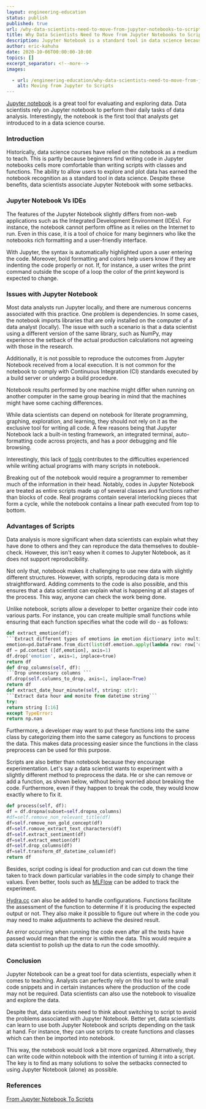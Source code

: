 ```yaml
---
layout: engineering-education
status: publish
published: true
url: /why-data-scientists-need-to-move-from-jupyter-notebooks-to-scripts/
title: Why Data Scientists Need to Move from Jupyter Notebooks to Scripts
description: Jupyter Notebook is a standard tool in data science because of its ability to allow users to plot and explore data.
author: eric-kahuha
date: 2020-10-06T00:00:00-10:00
topics: []
excerpt_separator: <!--more-->
images:

  - url: /engineering-education/why-data-scientists-need-to-move-from-jupyter-notebooks-to-scripts/hero.jpg
    alt: Moving from Jupyter to Scripts
---
```

[Jupyter notebook](https://jupyter.org/) is a great tool for evaluating and exploring data. Data scientists rely on Jupyter notebook to perform their daily tasks of data analysis. Interestingly, the notebook is the first tool that analysts get introduced to in a data science course.
<!--more-->

### Introduction
Historically, data science courses have relied on the notebook as a medium to teach. This is partly because beginners find writing code in Jupyter notebooks cells more comfortable than writing scripts with classes and functions. The ability to allow users to explore and plot data has earned the notebook recognition as a standard tool in data science. Despite these benefits, data scientists associate Jupyter Notebook with some setbacks.

### Jupyter Notebook Vs IDEs
The features of the Jupyter Notebook slightly differs from non-web applications such as the Integrated Development Environment (IDEs). For instance, the notebook cannot perform offline as it relies on the Internet to run. Even in this case, it is a tool of choice for many beginners who like the notebooks rich formatting and a user-friendly interface.

With Jupyter, the syntax is automatically highlighted upon a user entering the code. Moreover, bold formatting and colors help users know if they are indenting the code properly or not. If, for instance, a user writes the print command outside the scope of a loop the color of the print keyword is expected to change.

### Issues with Jupyter Notebook
Most data analysts run Jupyter locally, and there are numerous concerns associated with this practice. One problem is dependencies. In some cases, the notebook imports libraries that are only installed on the computer of a data analyst (locally). The issue with such a scenario is that a data scientist using a different version of the same library, such as NumPy, may experience the setback of the actual production calculations not agreeing with those in the research.

Additionally, it is not possible to reproduce the outcomes from Jupyter Notebook received from a local execution. It is not common for the notebook to comply with Continuous Integration (CI) standards executed by a build server or undergo a build procedure.

Notebook results performed by one machine might differ when running on another computer in the same group bearing in mind that the machines might have some caching differences.

While data scientists can depend on notebook for literate programming, graphing, exploration, and learning, they should not rely on it as the exclusive tool for writing all code. A few reasons being that Jupyter Notebook lack a built-in testing framework, an integrated terminal, auto-formatting code across projects, and has a poor debugging and file browsing.

Interestingly, this lack of [tools](https://www.veracode.com/security/integrated-development-environment) contributes to the difficulties experienced while writing actual programs with many scripts in notebook.

Breaking out of the notebook would require a programmer to remember much of the information in their head. Notably, codes in Jupyter Notebook are treated as entire scripts made up of several classes and functions rather than blocks of code. Real programs contain several interlocking pieces that form a cycle, while the notebook contains a linear path executed from top to bottom.

### Advantages of Scripts
Data analysis is more significant when data scientists can explain what they have done to others and they can reproduce the data themselves to double-check. However, this isn't easy when it comes to Jupyter Notebook, as it does not support reproducibility.

Not only that, notebook makes it challenging to use new data with slightly different structures. However, with scripts, reproducing data is more straightforward. Adding comments to the code is also possible, and this ensures that a data scientist can explain what is happening at all stages of the process. This way, anyone can check the work being done.

Unlike notebook, scripts allow a developer to better organize their code into various parts. For instance, you can create multiple small functions while ensuring that each function specifies what the code will do - as follows:

```py
def extract_emotion(df):
```Extract different types of emotions in emotion dictionary into multiple columns```
emotion=pd.DataFrame.from_dict(list(df.emotion.apply(lambda row: row['document']['emotion'])))
df = pd.contact ([df,emotion], axis=1)
df.drop('emotion', axis=1, inplace=true)
return df
def drop_columns(self, df):
```Drop unnecessary columns ```
df.drop(self.columns_to_drop, axis=1, inplace=True)
return df
def extract_date_hour_minute(self, string: str):
```Extract data hour and monite from datetime string```
try:
return string [:16]
except TypeError:
return np.nan
```

Furthermore, a developer may want to put these functions into the same class by categorizing them into the same category as functions to process the data. This makes data processing easier since the functions in the class preprocess can be used for this purpose.

Scripts are also better than notebook because they encourage experimentation. Let's say a data scientist wants to experiment with a slightly different method to preprocess the data. He or she can remove or add a function, as shown below, without being worried about breaking the code. Furthermore, even if they happen to break the code, they would know exactly where to fix it.

```py
def process(self, df):
df = df.dropna(subset=self.dropna_columns)
#df=self.remove_non_relevant_title(df)
df=self.remove_non_gold_concept(df)
df=self.romove_extract_text_characters(df)
df=self.extract_sentiment(df)
df=self.extract_emotion(df)
df=self.drop_columns(df)
df=self.transform_df_datetime_column(df)
return df
 ```

Besides, script coding is ideal for production and can cut down the time taken to track down particular variables in the code simply to change their values. Even better, tools such as [MLFlow](https://mlflow.org/) can be added to track the experiment.

[Hydra.cc](https://hydra.cc/) can also be added to handle configurations. Functions facilitate the assessment of the function to determine if it is producing the expected output or not. They also make it possible to figure out where in the code you may need to make adjustments to achieve the desired result.

An error occurring when running the code even after all the tests have passed would mean that the error is within the data. This would require a data scientist to polish up the data to run the code smoothly.

### Conclusion
Jupyter Notebook can be a great tool for data scientists, especially when it comes to teaching. Analysts can perfectly rely on this tool to write small code snippets and in certain instances where the production of the code may not be required. Data scientists can also use the notebook to visualize and explore the data.

Despite that, data scientists need to think about switching to script to avoid the problems associated with Jupyter Notebook. Better yet, data scientists can learn to use both Jupyter Notebook and scripts depending on the task at hand. For instance, they can use scripts to create functions and classes which can then be imported into notebook.

This way, the notebook would look a bit more organized. Alternatively, they can write code within notebook with the intention of turning it into a script. The key is to find as many solutions to solve the setbacks connected to using Jupyter Notebook (alone) as possible.

### References
[From Jupyter Notebook To Scripts](https://towardsdatascience.com/from-jupyter-notebook-to-sc-582978d3c0c)
